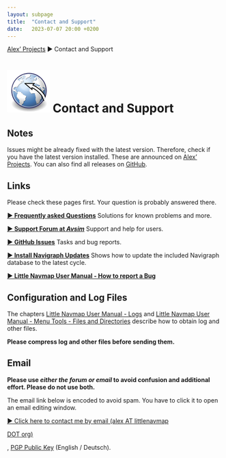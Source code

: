 ```yaml
---
layout: subpage
title:  "Contact and Support"
date:   2023-07-07 20:00 +0200
---
```


[Alex’ Projects](index.html) ► Contact and Support

# ![Little Navmap](assets/images/navroute.png) Contact and Support

## Notes

Issues might be already fixed with the latest version. Therefore, check if you have the latest version installed. These are announced on [Alex’ Projects](index.html).
You can also find all releases on [GitHub](https://github.com/albar965/littlenavmap/releases).

## Links

Please check these pages first. Your question is probably answered there.

[**► Frequently asked Questions**](littlenavmap-faq.html) Solutions for known problems and more.

[**► Support Forum at _Avsim_**](https://www.avsim.com/forum/780-little-navmap-little-navconnect-little-logbook-support-forum) Support and help for users.

[**► GitHub Issues**](https://github.com/albar965/littlenavmap/issues) Tasks and bug reports.

[**► Install Navigraph Updates**](littlenavmap_navigraph.html) Shows how to update the included Navigraph database to the latest cycle.

[**► Little Navmap User Manual - How to report a Bug**](https://www.littlenavmap.org/manuals/littlenavmap/release/latest/en/APPENDIX.html#how-to-report-a-bug)

## Configuration and Log Files

The chapters [Little Navmap User Manual - Logs](https://www.littlenavmap.org/manuals/littlenavmap/release/latest/en/FILES.html#logs) and
[Little Navmap User Manual - Menu Tools - Files and Directories](https://www.littlenavmap.org/manuals/littlenavmap/release/latest/en/MENUS.html#files-and-directories) describe how to obtain log and other files.

**Please compress log and other files before sending them.**

## Email

**Please use _either the forum or email_ to avoid confusion and additional effort. Please do not use both.**

The email link below is encoded to avoid spam. You have to click it to open an email editing window.

<a href="&#109;&#97;&#105;&#108;&#116;&#111;&#58;&#97;&#108;&#101;&#120;&#32;&#65;&#84;&#32;&#108;&#105;&#116;&#116;&#108;&#101;&#110;&#97;&#118;&#109;&#97;&#112;&#32;&#68;&#79;&#84;&#32;&#111;&#114;&#103;" rel="nofollow"
   onmouseenter="this.href='mailto:' +  'alex' + '@' + 'little' + 'nav' + 'map' + '.' + 'org'"
   onmouseleave="this.href='&#109;&#97;&#105;&#108;&#116;&#111;&#58;&#97;&#108;&#101;&#120;&#32;&#65;&#84;&#32;&#108;&#105;&#116;&#116;&#108;&#101;&#110;&#97;&#118;&#109;&#97;&#112;&#32;&#68;&#79;&#84;&#32;&#111;&#114;&#103;'">
   <span class="bold">► Click here to contact me by email (&#97;lex<!-- mimi@momomo.tv -->
   AT<!-- a@example.org -->  littlenavmap
   <!-- @lnm -->  DOT<!-- @lnm.com -->  or&#103;)</span>
</a>,
<a rel="pgpkey" href="alex@littlenavmap.org.pubkey.asc">PGP Public Key</a> (English / Deutsch).

